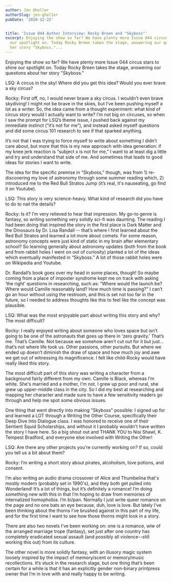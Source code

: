 ```yaml
---
author: Jen Gheller
authorSlug: jen-gheller
pubDate: '2020-12-22'


title: 'Issue 044 Author Interview: Rocky Breen and "Skyboss"'
excerpt: Enjoying the show so far? We have plenty more Issue 044 circus stars to shine
  our spotlight on. Today Rocky Breen takes the stage, answering our questions about
  her story "Skyboss."...
---
```

Enjoying the show so far? We have plenty more Issue 044 circus stars to shine our spotlight on. Today Rocky Breen takes the stage, answering our questions about her story "Skyboss."

LSQ: A circus in the sky! Where did you get this idea? Would you ever brave a sky circus?

Rocky: First off, no, I would never brave a sky circus. I wouldn’t even brave skydiving! I might not be brave in the skies, but I’ve been pushing myself a lot as a writer. So, the idea came from a thought experiment: what kind of circus story would I actually want to write? I’m not big on circuses, so when I saw the prompt for LSQ’s theme issue, I pushed back against my immediate instinct (“it’s not for me”), and instead asked myself questions and did some circus 101 research to see if that sparked anything.

It’s not that I was trying to force myself to write about something I didn’t care about, but more that this is my new approach with idea generation: if my knee jerk reaction is “subject x is not for me,” I want to at least dig a little and try and understand that side of me. And sometimes that leads to good ideas for stories I want to write.

The idea for the specific premise in “Skyboss,” though, was from 1) re-discovering my love of astronomy through some summer reading which, 2) introduced me to the Red Bull Stratos Jump (it’s real, it's nauseating, go find it on Youtube).

LSQ: This story is very science-heavy. What kind of research did you have to do to nail the details?

Rocky: Is it? I’m very relieved to hear that impression. My go-to genre is fantasy, so writing something very solidly sci-fi was daunting. The reading I had been doing that inspired the story in the first place is Dark Matter and the Dinosaurs by Dr. Lisa Randall -- that’s where I first learned about the Red Bull Stratos and learned a lot more about comets. For some reason, astronomy concepts were just kind of static in my brain after elementary school? So learning generally about astronomy updates (both from the book and from rabbit holes I went on out of curiosity) planted a lot of the ideas which eventually manifested in “Skyboss.” A lot of those rabbit holes were on Wikipedia and Youtube.

Dr. Randall’s book goes over my head in some places, though! So maybe coming from a place of imposter syndrome kept me on track with asking ‘the right’ questions in researching, such as: “Where would the launch be? Where would Camille reasonably land? How much time is passing?” I can’t go an hour without using the restroom, and this is set not too far in the future, so I needed to address thoughts like this to feel like the concept was plausible.

LSQ: What was the most enjoyable part about writing this story and why? The most difficult?

Rocky: I really enjoyed writing about someone who loves space but isn’t going to be one of the astronauts that goes up there in ‘zero gravity.’ That’s me. That’s Camille. Not because we somehow aren’t cut out for it but just… that’s not where life took us. Other passions, other pursuits. But where we ended up doesn’t diminish the draw of space and how much joy and awe we get out of witnessing its magnificence. I felt like child-Rocky would have really liked this story.

The most difficult part of this story was writing a character from a background fairly different from my own. Camille is Black, whereas I’m white. She's married and a mother, I'm not. I grew up poor and rural, she grew up upper-middle class in the city. So I did my best at researching and mapping her character and made sure to have a few sensitivity readers go through and help me spot some obvious issues.

One thing that went directly into making "Skyboss" possible: I signed up for and learned a LOT through a Writing the Other Course, specifically their Deep Dive Into Dialogue class. I was honored to receive one of their Sentient Squid Scholarships, and without it I probably wouldn't have written the story I have here. So a big shout out and THANK YOU to Nisi Shawl, K. Tempest Bradford, and everyone else involved with Writing the Other!

LSQ: Are there any other projects you're currently working on? If so, could you tell us a bit about them?

Rocky: I’m writing a short story about pirates, alcoholism, love potions, and consent.

I’m also writing an audio drama crossover of Alice and Thumbelina that's mostly modern (probably set in 1990's), and they both get pulled into Wonderland! It’s a lot of things, but it’s definitely a romance! I’m doing something new with this in that I’m hoping to draw from memories of internalized homophobia. I’m bi/pan. Normally I just write queer romance on the page and no one bats an eye because, duh, love is love. But lately I’ve been thinking about the thorns I’ve brushed against in this part of my life, and for the first time I want to see how those thorns might look in a story.

There are also two novels I’ve been working on: one is a romance, wlw of the arranged marriage trope (fantasy), set just after one country has completely eradicated sexual assault (and possibly all violence--still working this out) from its culture.

The other novel is more solidly fantasy, with an illusory magic system loosely inspired by the impact of memory/scent or memory/music recollections. It’s stuck in the research stage, but one thing that’s been certain for a while is that it has an explicitly gender non-binary printpress owner that I’m in love with and really happy to be writing.